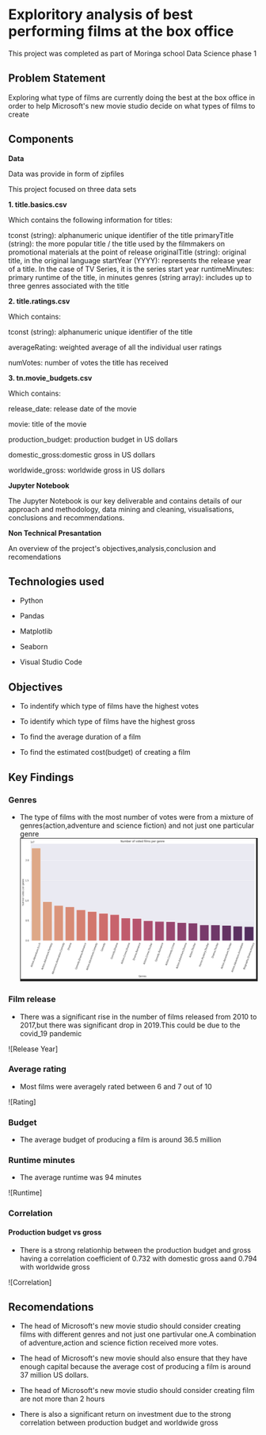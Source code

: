 # Exploritory analysis of best performing films at the box office
This project was completed as part of Moringa school Data Science phase 1

## Problem Statement
Exploring what type of films are currently doing the best at the box office in order to help Microsoft's new movie studio decide on what types of films to create

## Components
__Data__

Data was provide in form of zipfiles 


This project focused on three data sets

__1. title.basics.csv__

Which contains the following information for titles:

tconst (string): alphanumeric unique identifier of the title
primaryTitle (string): the more popular title / the title used by the filmmakers on promotional materials at the point of release
originalTitle (string): original title, in the original language
startYear (YYYY): represents the release year of a title. In the case of TV Series, it is the series start year
runtimeMinutes: primary runtime of the title, in minutes
genres (string array): includes up to three genres associated with the title

__2. title.ratings.csv__

 Which contains:

 tconst (string): alphanumeric unique identifier of the title

 averageRating: weighted average of all the individual user ratings

 numVotes: number of votes the title has received

__3. tn.movie_budgets.csv__

  Which contains:

  release_date: release date of the movie
  
  movie: title of the movie
  
  production_budget: production budget in US dollars
  
  domestic_gross:domestic gross in US dollars
  
  worldwide_gross: worldwide gross in US dollars

__Jupyter Notebook__

The Jupyter Notebook is our key deliverable and contains details of our approach and methodology, data mining and cleaning, visualisations, conclusions and recommendations.

__Non Technical Presantation__

An overview of the project's objectives,analysis,conclusion and recomendations

## Technologies used

* Python

* Pandas

* Matplotlib

* Seaborn

* Visual Studio Code


## Objectives

* To indentify which type of films have the highest votes

* To identify which type of films have the highest gross

* To find the average duration of a film

* To find the estimated cost(budget) of creating a film

## Key Findings

### Genres
* The type of films with the most number of votes were from a mixture of genres(action,adventure and science fiction) and not just one particular genre
![Genres](https://github.com/E-Juliet/Project-Phase-1/blob/main/Genres.png)

### Film release
* There was a significant rise in the number of films released from 2010 to 2017,but there was significant drop in 2019.This could be due to the covid_19 pandemic

![Release Year]

### Average rating
* Most films were averagely rated between 6 and 7 out of 10

![Rating]

### Budget
* The average budget of producing a film is around 36.5 million

### Runtime minutes
* The average runtime was 94 minutes

![Runtime]

### Correlation 
#### Production budget vs gross
* There is a strong relationhip between the production budget and gross having a correlation coefficient of 0.732 with domestic gross aand 0.794 with worldwide gross

![Correlation]

## Recomendations
* The head of Microsoft's new movie studio should consider creating films with different genres and not just one partivular one.A combination of adventure,action and science fiction received more votes.

* The head of Microsoft's new movie should also ensure that they have enough capital because the average cost of producing a film is around 37 million US dollars.

* The head of Microsoft's new movie studio should consider creating film are not more than 2 hours

* There is also a significant return on investment due to the strong correlation between production budget and worldwide gross 







